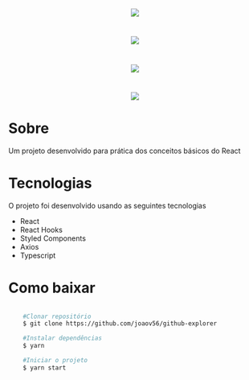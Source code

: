 <h1 align="center">
    <img src="https://ik.imagekit.io/r6ttxxmdjw/happy_z1tQMvPeK.png"  />
</h1>

<h1 align="center">
    <img src= "https://ik.imagekit.io/r6ttxxmdjw/happy_2_GJWeiZNt0.png">
</h1>

<h1 align="center">
    <img src= "https://ik.imagekit.io/r6ttxxmdjw/happy_form_Qd_UdtIlZ9.png">
</h1>

<h1 align="center">
    <img src= "https://ik.imagekit.io/r6ttxxmdjw/happy_form2_qc_lVx_B0.png">
</h1>

# Sobre

<p>Um projeto desenvolvido para prática dos conceitos básicos do React</p>

# Tecnologias

O projeto foi desenvolvido usando as seguintes tecnologias

- React
- React Hooks
- Styled Components
- Axios
- Typescript


# Como baixar

```bash

    #Clonar repositório
    $ git clone https://github.com/joaov56/github-explorer

    #Instalar dependências
    $ yarn 

    #Iniciar o projeto
    $ yarn start
```
